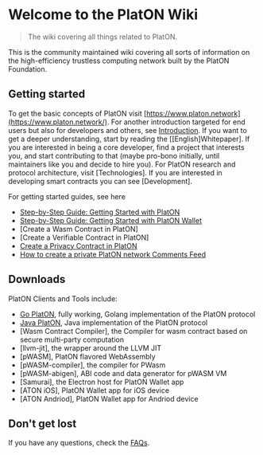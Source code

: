 # Welcome to the PlatON Wiki

> The wiki covering all things related to PlatON.

This is the community maintained wiki covering all sorts of information on the high-efficiency trustless computing network built by the PlatON Foundation.

## Getting started

To get the basic concepts of PlatON visit [https://www.platon.network](https://www.platon.network/). For another introduction targeted for end users but also for developers and others, see [Introduction]([English]Introduction). If you want to get a deeper understanding, start by reading the [[English]Whitepaper]. If you are interested in being a core developer, find a project that interests you, and start contributing to that (maybe pro-bono initially, until maintainers like you and decide to hire you). For PlatON research and protocol architecture, visit [Technologies]. If you are interested in developing smart contracts you can see [Development].

For getting started guides, see here

* [Step-by-Step Guide: Getting Started with PlatON]([English]getting-started)
* [Step-by-Step Guide: Getting Started with PlatON Wallet]([English]Samurai-Wallet)
* [Create a Wasm Contract in PlatON]
* [Create a Verifiable Contract in PlatON]
* [Create a Privacy Contract in PlatON]([English]PlatON-Privacy-Contract-Guide)
* [How to create a private PlatON network Comments Feed]([English]private-networks)

## Downloads
PlatON Clients and Tools include:
- [Go PlatON](https://github.com//PlatONnetwork/PlatON-Go), fully working, Golang implementation of the PlatON protocol
- [Java PlatON](https://github.com//PlatONnetwork/PlatON-Java), Java implementation of the PlatON protocol
- [Wasm Contract Compiler], the Compiler for wasm contract based on secure multi-party computation
- [llvm-jit], the wrapper around the LLVM JIT
- [pWASM], PlatON flavored WebAssembly
- [pWASM-compiler], the compiler for PWasm
- [pWASM-abigen], ABI code and data generator for pWASM VM
- [Samurai], the Electron host for PlatON Wallet app
- [ATON iOS], PlatON Wallet app for iOS device
- [ATON Andriod], PlatON Wallet app for Andriod device

## Don't get lost

If you have any questions, check the [FAQs](FAQs).

